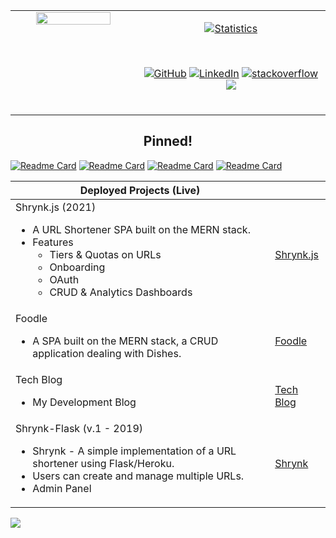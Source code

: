 <table><tr><td valign="top" width="40%">

<div align="center" style="justify-center">
<img src="https://rishavanand.github.io/static/images/greetings.gif" align="center" style="width: 80%" />
</div>  

</td><td valign="top" width="60%">

<!-- ![](https://github-readme-streak-stats.herokuapp.com/?user=JaganKaartik&theme=react) -->

<p align="center">
<a href="https://github.com/JaganKaartik">
<img align="center" src="https://github-readme-stats-lime-kappa.vercel.app/api?username=JaganKaartik&count_private=true&show_icons=true&title_color=fff&icon_color=79ff97&text_color=9f9f9f&bg_color=131723" alt="Statistics"/>
</a></p><br>

<p align="center">
<a href="https://github.com/JaganKaartik"><img src="https://img.shields.io/github/followers/JaganKaartik.svg?label=GitHub&style=social" alt="GitHub"></a>
<a href="https://www.linkedin.com/in/JaganKaartik"><img src="https://img.shields.io/badge/LinkedIn--_.svg?style=social&logo=linkedin" alt="LinkedIn"></a>
<a href="https://stackoverflow.com/users/12408623/jagan-kaartik"><img src="https://img.shields.io/badge/stackoverflow-FE7A16.svg?style=social&logo=stackoverflow" alt="stackoverflow"></a>
<a href="https://blog.jagankaartik.live">
  <img src="https://img.shields.io/badge/Tech Blog--_.svg?style=social&logo=jekyll">
</p><br>

</td></tr></table>  

  <!--
  <p align="center">
<img src="https://freshidea.com/jonah/app/typing-svg/?lines=Full-Stack%20Web%20App%20Developer%3BExperienced%20in%20the%20MERN%20Stack%3BSelf%20driven%20and%20passionate%3BAlways%20learning%2Fexperimenting%20new%20ideas%3BInterested%20in%20building%20robust%20and%20scalable%3BSoftware%20with%20a%20product%2Fvalue%20centric%20approach%3B">
</p>
-->
<!--
**JaganKaartik/JaganKaartik** is a ✨ _special_ ✨ repository because its `README.md` (this file) appears on your GitHub profile.

Here are some ideas to get you started:

- 🔭 I’m currently working on ...
- 🌱 I’m currently learning ...
- 👯 I’m looking to collaborate on ...
- 🤔 I’m looking for help with ...
- 💬 Ask me about ...
- 📫 How to reach me: ...
- 😄 Pronouns: ...
- ⚡ Fun fact: ...
-->

<h2 align="center" style="justify-center">
Pinned!
</h2>  


[![Readme Card](https://github-readme-stats-lime-kappa.vercel.app/api/pin/?username=Structry&repo=Semantic-Similarity-Ranking-v.1&title_color=fff&icon_color=79ff97&text_color=9f9f9f&bg_color=131723)](https://github.com/Structry/Semantic-Similarity-Ranking-v.1)
[![Readme Card](https://github-readme-stats-lime-kappa.vercel.app/api/pin/?username=jagankaartik&repo=Swizzl-Py&title_color=fff&icon_color=79ff97&text_color=9f9f9f&bg_color=131723)](https://github.com/JaganKaartik/Swizzl-Py)
[![Readme Card](https://github-readme-stats-lime-kappa.vercel.app/api/pin/?username=MyCloudle&repo=Quick-Node&title_color=fff&icon_color=79ff97&text_color=9f9f9f&bg_color=131723)](https://github.com/MyCloudle/Quick-Node)
[![Readme Card](https://github-readme-stats-lime-kappa.vercel.app/api/pin/?username=jagankaartik&repo=Foodle&title_color=fff&icon_color=79ff97&text_color=9f9f9f&bg_color=131723)](https://github.com/JaganKaartik/Foodle)

| Deployed Projects (Live)               |                                                 |
|----------------------------------------|-------------------------------------------------|
| Shrynk.js (2021) <ul><li>A URL Shortener SPA built on the MERN stack.</li><li>Features <ul><li>Tiers & Quotas on URLs</li><li>Onboarding</li><li>OAuth</li><li>CRUD & Analytics Dashboards</li></ul></li></ul>                   | [Shrynk.js](https://shrynkjs.jagankaartik.live) |
| Foodle <ul><li>A SPA built on the MERN stack, a CRUD application dealing with Dishes.</li></ul> | [Foodle](https://foodle.jagankaartik.live)       |
| Tech Blog  <ul><li>My Development Blog</li></ul>                            | [Tech Blog](https://blog.jagankaartik.live)     |
| Shrynk-Flask (v.1 - 2019)  <ul><li>Shrynk - A simple implementation of a URL shortener using Flask/Heroku.</li><li> Users can create and manage multiple URLs.</li><li>Admin Panel</li></ul>    | [Shrynk](https://shrynk.herokuapp.com)          |

  <!--
<code><img height="20" src="https://raw.githubusercontent.com/github/explore/80688e429a7d4ef2fca1e82350fe8e3517d3494d/topics/javascript/javascript.png"></code>
<code><img height="20" src="https://raw.githubusercontent.com/github/explore/80688e429a7d4ef2fca1e82350fe8e3517d3494d/topics/typescript/typescript.png"></code>
<code><img height="20" src="https://raw.githubusercontent.com/github/explore/80688e429a7d4ef2fca1e82350fe8e3517d3494d/topics/react/react.png"></code>
<code><img height="20" src="https://raw.githubusercontent.com/github/explore/5c058a388828bb5fde0bcafd4bc867b5bb3f26f3/topics/graphql/graphql.png"></code>
<code><img height="20" src="https://raw.githubusercontent.com/github/explore/80688e429a7d4ef2fca1e82350fe8e3517d3494d/topics/nodejs/nodejs.png"></code>
 -->
 

<!--
![Jagan's GitHub stats](https://github-readme-stats-lime-kappa.vercel.app/api?username=JaganKaartik&count_private=true) -->

<!--
<p align="center">
<a href="https://github.com/JaganKaartik">
<img align="center" src="https://github-readme-stats-lime-kappa.vercel.app/api?username=JaganKaartik&count_private=true&show_icons=true&title_color=fff&icon_color=79ff97&text_color=9f9f9f&bg_color=131723" alt="Statistics"/>
</a></p><br>
-->

![](https://banana-tart-78604.herokuapp.com/graph?username=JaganKaartik&theme=react-dark)
